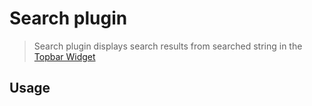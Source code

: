 # Search plugin

> Search plugin displays search results from searched string in the [Topbar Widget](../../widgets/top-bar/README.md)

## Usage

```tsx
```
